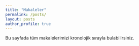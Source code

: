 ```yaml
---
title: "Makaleler"
permalink: /posts/
layout: posts
author_profile: true
---
```


Bu sayfada tüm makalelerimizi kronolojik sırayla bulabilirsiniz.
